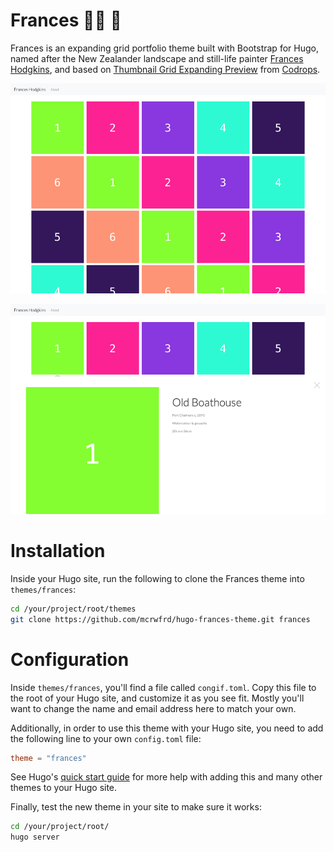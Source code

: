 # Frances :woman_artist: :art:
Frances is an expanding grid portfolio theme built with Bootstrap for Hugo, named after the New Zealander landscape and still-life painter [Frances Hodgkins](https://www.franceshodgkins.com/), and based on [Thumbnail Grid Expanding Preview](https://github.com/codrops/ThumbnailGridExpandingPreview) from [Codrops](https://github.com/codrops).


![MasonSQ screenshot](assets/img/tn.png)

![MasonSQ screenshot expanded](assets/img/tn-expanded.png)

# Installation

Inside your Hugo site, run the following to clone the Frances theme into `themes/frances`: 

```bash
cd /your/project/root/themes
git clone https://github.com/mcrwfrd/hugo-frances-theme.git frances
```

# Configuration

Inside `themes/frances`, you'll find a file called `congif.toml`. Copy this file to the root of your Hugo site, and customize it as you see fit. Mostly you'll want to change the name and email address here to match your own. 

Additionally, in order to use this theme with your Hugo site, you need to add the following line to your own `config.toml` file: 

```toml
theme = "frances"
``` 

See Hugo's [quick start guide](https://gohugo.io/getting-started/quick-start/) for more help with adding this and many other themes to your Hugo site.

Finally, test the new theme in your site to make sure it works: 

```bash
cd /your/project/root/
hugo server
``` 